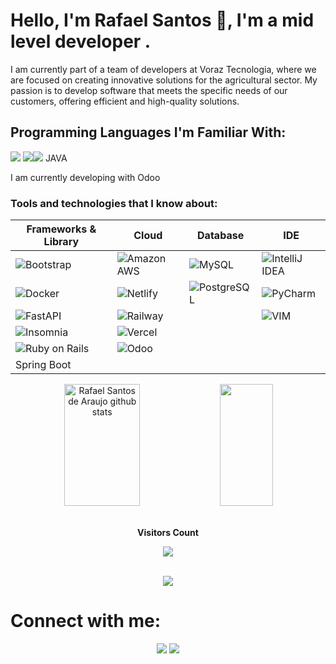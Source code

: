 # Hello, I'm Rafael Santos 👋, I'm a mid level developer .

I am currently part of a team of developers at Voraz Tecnologia, where we are focused on creating innovative solutions for the agricultural sector. My passion is to develop software that meets the specific needs of our customers, offering efficient and high-quality solutions.


## Programming Languages I'm Familiar With:
<img src="https://img.shields.io/badge/Python-FFD43B?style=for-the-badge&logo=python&logoColor=blue"/> <img src="https://img.shields.io/badge/Ruby-CC342D?style=for-the-badge&logo=ruby&logoColor=white"/><img src="https://img.shields.io/badge/JavaScript-323330?style=for-the-badge&logo=javascript&logoColor=F7DF1E"/> JAVA

I am currently developing with Odoo

### Tools and technologies that I know about:

| **Frameworks & Library** | **Cloud** | **Database** | **IDE** |
|-------------------------|----------|-------------|---------|
| ![Bootstrap](https://img.shields.io/badge/Bootstrap-563D7C?style=for-the-badge&logo=bootstrap&logoColor=white) | ![Amazon AWS](https://img.shields.io/badge/Amazon_AWS-FF9900?style=for-the-badge&logo=amazonaws&logoColor=white) | ![MySQL](https://img.shields.io/badge/MySQL-005C84?style=for-the-badge&logo=mysql&logoColor=white) | ![IntelliJ IDEA](https://img.shields.io/badge/IntelliJ_IDEA-000000.svg?style=for-the-badge&logo=intellij-idea&logoColor=white) |
| ![Docker](https://img.shields.io/badge/Docker-2CA5E0?style=for-the-badge&logo=docker&logoColor=white) | ![Netlify](https://img.shields.io/badge/Netlify-00C7B7?style=for-the-badge&logo=netlify&logoColor=white) | ![PostgreSQL](https://img.shields.io/badge/PostgreSQL-316192?style=for-the-badge&logo=postgresql&logoColor=white) | ![PyCharm](https://img.shields.io/badge/PyCharm-000000.svg?&style=for-the-badge&logo=PyCharm&logoColor=white) |
| ![FastAPI](https://img.shields.io/badge/fastapi-109989?style=for-the-badge&logo=FASTAPI&logoColor=white) | ![Railway](https://img.shields.io/badge/Railway-131415?style=for-the-badge&logo=railway&logoColor=white) | | ![VIM](https://img.shields.io/badge/VIM-%2311AB00.svg?&style=for-the-badge&logo=vim&logoColor=white) |
| ![Insomnia](https://img.shields.io/badge/Insomnia-5849be?style=for-the-badge&logo=Insomnia&logoColor=white) | ![Vercel](https://img.shields.io/badge/Vercel-000000?style=for-the-badge&logo=vercel&logoColor=white) | | |
| ![Ruby on Rails](https://img.shields.io/badge/Ruby_on_Rails-CC0000?style=for-the-badge&logo=ruby-on-rails&logoColor=white) | ![Odoo](https://img.shields.io/badge/Odoo-007ACC?style=for-the-badge&logo=Odoo&logoColor=white) | | |
| Spring Boot | | |

<div align="center">  
  <img width="49%" height="195px" src="https://github-readme-stats.vercel.app/api?username=rafaelmgbh&show_icons=true&count_private=true&hide_border=true&title_color=00bfbf&icon_color=00bfbf&text_color=c9d1d9&bg_color=0d1117" alt="Rafael Santos de Araujo github stats" /> 
  <img width="41%" height="195px" src="https://github-readme-stats.vercel.app/api/top-langs/?username=rafaelmgbh&layout=compact&hide_border=true&title_color=00bfbf&text_color=00bfbf&bg_color=0d1117" />
</div>

<div align="center">
<br><p align="centre"><b>Visitors Count</b></p>  
<p align="center"><img align="center" src="https://profile-counter.glitch.me/{rafaelmgbh}/count.svg" /></p> 
<br></div>

<div style="">
    
   <div align='center'>
<a height="150em" href="http://www.github.com/rafaelmgbh">
  <img src="https://github-readme-streak-stats.herokuapp.com/?user=rafaelmgbh&stroke=2ea043&background=171717&ring=3382ed&fire=3382ed&currStreakNum=0bd967&currStreakLabel=3382ed&sideNums=0bd967&sideLabels=3382ed&dates=0bd967&hide_border=true" /></a>
</div>

# Connect with me:

<p align="center">
<a href = "https://www.linkedin.com/in/rafael-santos-122018154"><img src="https://img.icons8.com/fluent/48/000000/linkedin.png"/></a>
<a href = "mailto:rafaelsantosdearaujo@gmail.com"><img src="https://img.shields.io/badge/-Gmail-%23333?style=for-the-badge&logo=gmail&logoColor=white" target="_blank"></a>
</p>

